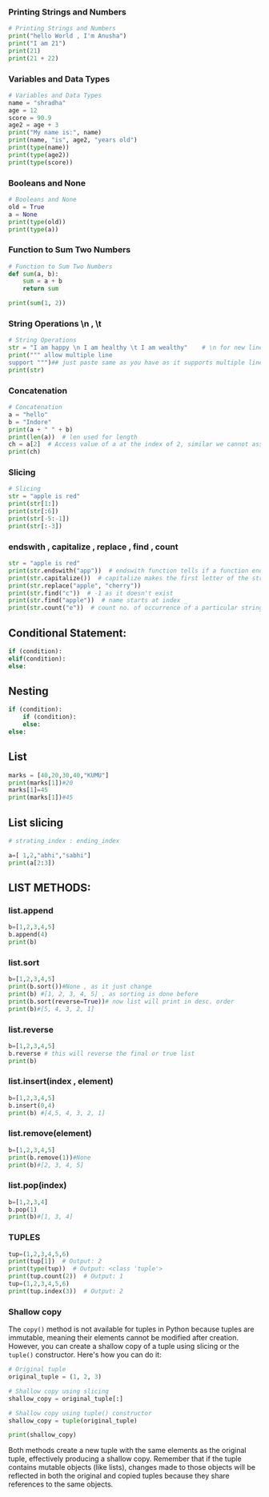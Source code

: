###  Printing Strings and Numbers
```python
# Printing Strings and Numbers
print("hello World , I'm Anusha")
print("I am 21")
print(21)
print(21 + 22)
```
### Variables and Data Types
```python
# Variables and Data Types
name = "shradha"
age = 12
score = 90.9
age2 = age + 3
print("My name is:", name)
print(name, "is", age2, "years old")
print(type(name))
print(type(age2))
print(type(score))
```
### Booleans and None
```python
# Booleans and None
old = True
a = None
print(type(old))
print(type(a))
```
###  Function to Sum Two Numbers
```python
# Function to Sum Two Numbers
def sum(a, b):
    sum = a + b
    return sum

print(sum(1, 2))
```
### String Operations \n , \t
```python
# String Operations
str = "I am happy \n I am healthy \t I am wealthy"    # \n for new line and \t for tab
print(""" allow multiple line
support """)## just paste same as you have as it supports multiple lines
print(str)
```
### Concatenation
```python
# Concatenation
a = "hello"
b = "Indore"
print(a + " " + b)
print(len(a))  # len used for length
ch = a[2]  # Access value of a at the index of 2, similar we cannot assign the value
print(ch)
```
###  Slicing

```python
# Slicing
str = "apple is red"
print(str[1:])
print(str[:6])
print(str[-5:-1])
print(str[:-3])
```
### endswith , capitalize , replace , find , count
```python
str = "apple is red"
print(str.endswith("app"))  # endswith function tells if a function ends with a particular string or not
print(str.capitalize())  # capitalize makes the first letter of the string capital.
print(str.replace("apple", "cherry"))
print(str.find("c"))  # -1 as it doesn't exist
print(str.find("apple"))  # name starts at index _
print(str.count("e"))  # count no. of occurrence of a particular string
```
## Conditional Statement:
```python
if (condition):
elif(condition):
else:
```
## Nesting 
```python
if (condition): 
    if (condition):
    else:
else:
```
## List
```python
marks = [40,20,30,40,"KUMU"]
print(marks[1])#20
marks[1]=45
print(marks[1])#45
```
## List slicing 
```python
# strating_index : ending_index

a=[ 1,2,"abhi","sabhi"]
print(a[2:3])
```
## LIST METHODS:

### list.append
```python
b=[1,2,3,4,5]
b.append(4)
print(b)
```
### list.sort
```python
b=[1,2,3,4,5]
print(b.sort())#None , as it just change 
print(b) #[1, 2, 3, 4, 5] , as sorting is done before
print(b.sort(reverse=True))# now list will print in desc. order
print(b)#[5, 4, 3, 2, 1]
```
### list.reverse
```python
b=[1,2,3,4,5]
b.reverse # this will reverse the final or true list
print(b)
```
### list.insert(index , element)
```python
b=[1,2,3,4,5]
b.insert(0,4)
print(b) #[4,5, 4, 3, 2, 1]
```
### list.remove(element)
```python
b=[1,2,3,4,5]
print(b.remove(1))#None
print(b)#[2, 3, 4, 5]
```
### list.pop(index)
```python
b=[1,2,3,4]
b.pop(1)
print(b)#[1, 3, 4]
```


### TUPLES 

```python
tup=(1,2,3,4,5,6)
print(tup[1])  # Output: 2
print(type(tup))  # Output: <class 'tuple'>
print(tup.count(2))  # Output: 1
tup=(1,2,3,4,5,6)
print(tup.index(3))  # Output: 2
```
### Shallow copy 
The `copy()` method is not available for tuples in Python because tuples are immutable, meaning their elements cannot be modified after creation. However, you can create a shallow copy of a tuple using slicing or the `tuple()` constructor. Here's how you can do it:

```python
# Original tuple
original_tuple = (1, 2, 3)

# Shallow copy using slicing
shallow_copy = original_tuple[:]

# Shallow copy using tuple() constructor
shallow_copy = tuple(original_tuple)

print(shallow_copy)
```

Both methods create a new tuple with the same elements as the original tuple, effectively producing a shallow copy. Remember that if the tuple contains mutable objects (like lists), changes made to those objects will be reflected in both the original and copied tuples because they share references to the same objects.

